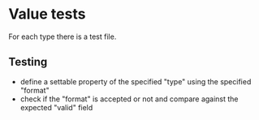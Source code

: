 # Value tests

For each type there is a test file.


## Testing

- define a settable property of the specified "type" using the specified "format"
- check if the "format" is accepted or not and compare against the expected "valid" field
